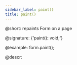 ```yaml
---
sidebar_label: paint()
title: paint()
---          
```


@short: repaints Form on a page

@signature: {'paint(): void;'}

@example:
form.paint();

@descr:

